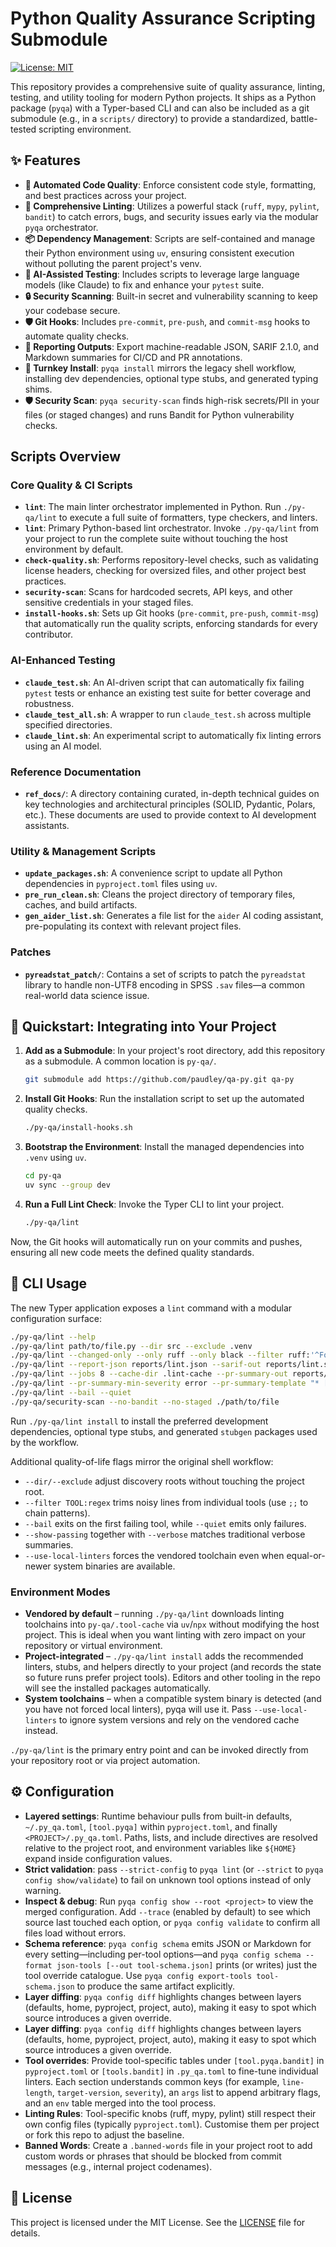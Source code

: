 <!-- SPDX-License-Identifier: MIT -->
<!-- Copyright (c) 2025 Blackcat Informatics® Inc. -->
# Python Quality Assurance Scripting Submodule

[![License: MIT](https://img.shields.io/badge/License-MIT-yellow.svg)](https://opensource.org/licenses/MIT)

This repository provides a comprehensive suite of quality assurance, linting, testing, and utility tooling for modern Python projects. It ships as a Python package (`pyqa`) with a Typer-based CLI and can also be included as a git submodule (e.g., in a `scripts/` directory) to provide a standardized, battle-tested scripting environment.

## ✨ Features

- **🤖 Automated Code Quality**: Enforce consistent code style, formatting, and best practices across your project.
- **🚀 Comprehensive Linting**: Utilizes a powerful stack (`ruff`, `mypy`, `pylint`, `bandit`) to catch errors, bugs, and security issues early via the modular `pyqa` orchestrator.
- **📦 Dependency Management**: Scripts are self-contained and manage their Python environment using `uv`, ensuring consistent execution without polluting the parent project's venv.
- **🔧 AI-Assisted Testing**: Includes scripts to leverage large language models (like Claude) to fix and enhance your `pytest` suite.
- **🔒 Security Scanning**: Built-in secret and vulnerability scanning to keep your codebase secure.
- **🛡️ Git Hooks**: Includes `pre-commit`, `pre-push`, and `commit-msg` hooks to automate quality checks.
- **📄 Reporting Outputs**: Export machine-readable JSON, SARIF 2.1.0, and Markdown summaries for CI/CD and PR annotations.
- **🧰 Turnkey Install**: `pyqa install` mirrors the legacy shell workflow, installing dev dependencies, optional type stubs, and generated typing shims.
- **🛡️ Security Scan**: `pyqa security-scan` finds high-risk secrets/PII in your files (or staged changes) and runs Bandit for Python vulnerability checks.

## Scripts Overview

### Core Quality & CI Scripts

- **`lint`**: The main linter orchestrator implemented in Python. Run `./py-qa/lint` to execute a full suite of formatters, type checkers, and linters.
- **`lint`**: Primary Python-based lint orchestrator. Invoke `./py-qa/lint` from your project to run the complete suite without touching the host environment by default.
- **`check-quality.sh`**: Performs repository-level checks, such as validating license headers, checking for oversized files, and other project best practices.
- **`security-scan`**: Scans for hardcoded secrets, API keys, and other sensitive credentials in your staged files.
- **`install-hooks.sh`**: Sets up Git hooks (`pre-commit`, `pre-push`, `commit-msg`) that automatically run the quality scripts, enforcing standards for every contributor.

### AI-Enhanced Testing

- **`claude_test.sh`**: An AI-driven script that can automatically fix failing `pytest` tests or enhance an existing test suite for better coverage and robustness.
- **`claude_test_all.sh`**: A wrapper to run `claude_test.sh` across multiple specified directories.
- **`claude_lint.sh`**: An experimental script to automatically fix linting errors using an AI model.

### Reference Documentation

- **`ref_docs/`**: A directory containing curated, in-depth technical guides on key technologies and architectural principles (SOLID, Pydantic, Polars, etc.). These documents are used to provide context to AI development assistants.

### Utility & Management Scripts

- **`update_packages.sh`**: A convenience script to update all Python dependencies in `pyproject.toml` files using `uv`.
- **`pre_run_clean.sh`**: Cleans the project directory of temporary files, caches, and build artifacts.
- **`gen_aider_list.sh`**: Generates a file list for the `aider` AI coding assistant, pre-populating its context with relevant project files.

### Patches

- **`pyreadstat_patch/`**: Contains a set of scripts to patch the `pyreadstat` library to handle non-UTF8 encoding in SPSS `.sav` files—a common real-world data science issue.

## 🚀 Quickstart: Integrating into Your Project

1. **Add as a Submodule**: In your project's root directory, add this repository as a submodule. A common location is `py-qa/`.

   ```bash
   git submodule add https://github.com/paudley/qa-py.git qa-py
   ```

1. **Install Git Hooks**: Run the installation script to set up the automated quality checks.

   ```bash
   ./py-qa/install-hooks.sh
   ```

1. **Bootstrap the Environment**: Install the managed dependencies into `.venv` using `uv`.

   ```bash
   cd py-qa
   uv sync --group dev
   ```

1. **Run a Full Lint Check**: Invoke the Typer CLI to lint your project.

   ```bash
   ./py-qa/lint
   ```

Now, the Git hooks will automatically run on your commits and pushes, ensuring all new code meets the defined quality standards.

## 🧰 CLI Usage

The new Typer application exposes a `lint` command with a modular configuration surface:

```bash
./py-qa/lint --help
./py-qa/lint path/to/file.py --dir src --exclude .venv
./py-qa/lint --changed-only --only ruff --only black --filter ruff:'^Found 0 errors'
./py-qa/lint --report-json reports/lint.json --sarif-out reports/lint.sarif
./py-qa/lint --jobs 8 --cache-dir .lint-cache --pr-summary-out reports/summary.md
./py-qa/lint --pr-summary-min-severity error --pr-summary-template "* [{severity}] {message}"
./py-qa/lint --bail --quiet
./py-qa/security-scan --no-bandit --no-staged ./path/to/file
```

Run `./py-qa/lint install` to install the preferred development dependencies, optional type stubs, and generated `stubgen` packages used by the workflow.

Additional quality-of-life flags mirror the original shell workflow:

- `--dir/--exclude` adjust discovery roots without touching the project root.
- `--filter TOOL:regex` trims noisy lines from individual tools (use `;;` to chain patterns).
- `--bail` exits on the first failing tool, while `--quiet` emits only failures.
- `--show-passing` together with `--verbose` matches traditional verbose summaries.
- `--use-local-linters` forces the vendored toolchain even when equal-or-newer system binaries are available.

### Environment Modes

- **Vendored by default** – running `./py-qa/lint` downloads linting toolchains into `py-qa/.tool-cache` via `uv`/`npx` without modifying the host project. This is ideal when you want linting with zero impact on your repository or virtual environment.
- **Project-integrated** – `./py-qa/lint install` adds the recommended linters, stubs, and helpers directly to your project (and records the state so future runs prefer project tools). Editors and other tooling in the repo will see the installed packages automatically.
- **System toolchains** – when a compatible system binary is detected (and you have not forced local linters), pyqa will use it. Pass `--use-local-linters` to ignore system versions and rely on the vendored cache instead.

`./py-qa/lint` is the primary entry point and can be invoked directly from your repository root or via project automation.

## ⚙️ Configuration

- **Layered settings**: Runtime behaviour pulls from built-in defaults, `~/.py_qa.toml`, `[tool.pyqa]` within `pyproject.toml`, and finally `<PROJECT>/.py_qa.toml`. Paths, lists, and include directives are resolved relative to the project root, and environment variables like `${HOME}` expand inside configuration values.
- **Strict validation**: pass `--strict-config` to `pyqa lint` (or `--strict` to `pyqa config show/validate`) to fail on unknown tool options instead of only warning.
- **Inspect & debug**: Run `pyqa config show --root <project>` to view the merged configuration. Add `--trace` (enabled by default) to see which source last touched each option, or `pyqa config validate` to confirm all files load without errors.
- **Schema reference**: `pyqa config schema` emits JSON or Markdown for every setting—including per-tool options—and `pyqa config schema --format json-tools [--out tool-schema.json]` prints (or writes) just the tool override catalogue. Use `pyqa config export-tools tool-schema.json` to produce the same artifact explicitly.
- **Layer diffing**: `pyqa config diff` highlights changes between layers (defaults, home, pyproject, project, auto), making it easy to spot which source introduces a given override.
- **Layer diffing**: `pyqa config diff` highlights changes between layers (defaults, home, pyproject, project, auto), making it easy to spot which source introduces a given override.
- **Tool overrides**: Provide tool-specific tables under `[tool.pyqa.bandit]` in `pyproject.toml` or `[tools.bandit]` in `.py_qa.toml` to fine-tune individual linters. Each section understands common keys (for example, `line-length`, `target-version`, `severity`), an `args` list to append arbitrary flags, and an `env` table merged into the tool process.
- **Linting Rules**: Tool-specific knobs (ruff, mypy, pylint) still respect their own config files (typically `pyproject.toml`). Customise them per project or fork this repo to adjust the baseline.
- **Banned Words**: Create a `.banned-words` file in your project root to add custom words or phrases that should be blocked from commit messages (e.g., internal project codenames).

## 📜 License

This project is licensed under the MIT License. See the [LICENSE](LICENSE) file for details.
